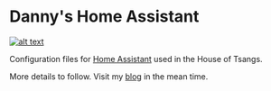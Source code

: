 # Danny's Home Assistant
[![alt text](https://travis-ci.com/dannytsang/homeassistant-config.svg?branch=master "Build status")](https://travis-ci.com/github/dannytsang/homeassistant-config)

Configuration files for [Home Assistant](https://home-assistant.io) used in the House of Tsangs.

More details to follow. Visit my [blog](https://dannytsang.co.uk) in the mean time.
